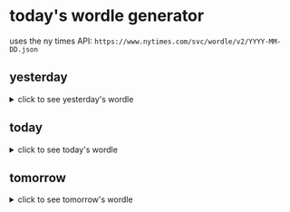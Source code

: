 # today's wordle generator

uses the ny times API: `https://www.nytimes.com/svc/wordle/v2/YYYY-MM-DD.json`

## yesterday

<details>
    <summary>click to see yesterday's wordle</summary>

    booty

</details>

## today

<details>
    <summary>click to see today's wordle</summary>

    jewel

</details>

## tomorrow

<details>
    <summary>click to see tomorrow's wordle</summary>

    curse

</details>
